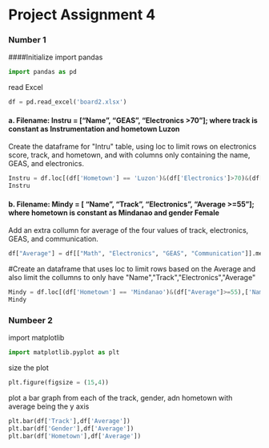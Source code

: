 # Project Assignment 4

### Number 1
####Initialize 
import pandas
``` python
import pandas as pd
```
read Excel
``` python
df = pd.read_excel('board2.xlsx')
```
#### a. Filename: Instru = [“Name”, “GEAS”, “Electronics >70”]; where track is constant as Instrumentation and hometown Luzon
Create the dataframe for "Intru" table, using loc to limit rows on electronics score, track, and hometown, and with columns only containing the name, GEAS, and electronics.
``` python
Instru = df.loc[(df['Hometown'] == 'Luzon')&(df['Electronics']>70)&(df['Track'] == 'Instrumentation'),['Name','GEAS','Electronics']]
Instru
```
#### b. Filename: Mindy = [ “Name”, “Track”, “Electronics”, “Average >=55”]; where hometown is constant as Mindanao and gender Female
Add an extra collumn for average of the four values of track, electronics, GEAS, and communication. 
``` python
df["Average"] = df[["Math", "Electronics", "GEAS", "Communication"]].mean(axis=1)
```
#Create an dataframe that uses loc to limit rows based on the Average and also limit the collumns to only have "Name","Track","Electronics","Average"
``` python
Mindy = df.loc[(df['Hometown'] == 'Mindanao')&(df["Average"]>=55),['Name','Track','Electronics','Average']]
Mindy
```

### Numbeer 2
import matplotlib
``` python
import matplotlib.pyplot as plt
```
size the plot
``` python
plt.figure(figsize = (15,4))
```
plot a bar graph from each of the track, gender, adn hometown with average being the y axis
``` python
plt.bar(df['Track'],df['Average'])
plt.bar(df['Gender'],df['Average'])
plt.bar(df['Hometown'],df['Average'])
```
